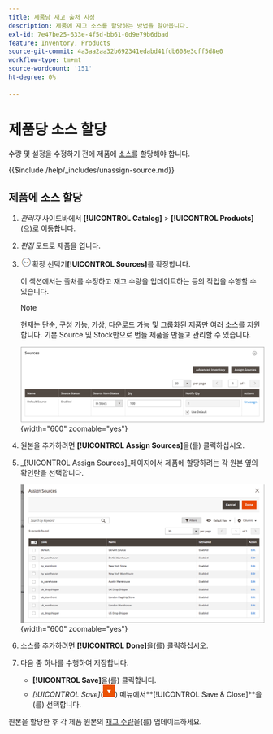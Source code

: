 ```yaml
---
title: 제품당 재고 출처 지정
description: 제품에 재고 소스를 할당하는 방법을 알아봅니다.
exl-id: 7e47be25-633e-4f5d-bb61-0d9e79b6dbad
feature: Inventory, Products
source-git-commit: 4a3aa2aa32b692341edabd41fdb608e3cff5d8e0
workflow-type: tm+mt
source-wordcount: '151'
ht-degree: 0%

---
```


# 제품당 소스 할당

수량 및 설정을 수정하기 전에 제품에 [소스](sources-manage.md)를 할당해야 합니다.

{{$include /help/_includes/unassign-source.md}}

## 제품에 소스 할당

1. _관리자_ 사이드바에서 **[!UICONTROL Catalog]** > **[!UICONTROL Products]**(으)로 이동합니다.

1. _편집_ 모드로 제품을 엽니다.

1. ![ 섹션에서 ](../assets/icon-display-expand.png)확장 선택기&#x200B;**[!UICONTROL Sources]**&#x200B;를 확장합니다.

   이 섹션에서는 출처를 수정하고 재고 수량을 업데이트하는 등의 작업을 수행할 수 있습니다.

   >[!NOTE]
   >
   >현재는 단순, 구성 가능, 가상, 다운로드 가능 및 그룹화된 제품만 여러 소스를 지원합니다. 기본 Source 및 Stock만으로 번들 제품을 만들고 관리할 수 있습니다.

   ![제품 소스 섹션](assets/inventory-product-sources-before.png){width="600" zoomable="yes"}

1. 원본을 추가하려면 **[!UICONTROL Assign Sources]**&#x200B;을(를) 클릭하십시오.

1. _[!UICONTROL Assign Sources]_페이지에서 제품에 할당하려는 각 원본 옆의 확인란을 선택합니다.

   ![제품 - 원본 할당](assets/inventory-product-assign-sources.png){width="600" zoomable="yes"}

1. 소스를 추가하려면 **[!UICONTROL Done]**&#x200B;을(를) 클릭하십시오.

1. 다음 중 하나를 수행하여 저장합니다.

   - **[!UICONTROL Save]**&#x200B;을(를) 클릭합니다.
   - _[!UICONTROL Save]_(![메뉴 화살표](../assets/icon-menu-down-arrow-red.png)) 메뉴에서&#x200B;**[!UICONTROL Save & Close]**을(를) 선택합니다.

원본을 할당한 후 각 제품 원본의 [재고 수량](quantities-assign-per-product.md)을(를) 업데이트하세요.

<!-- Last updated from includes: 2022-08-30 15:36:09 -->
